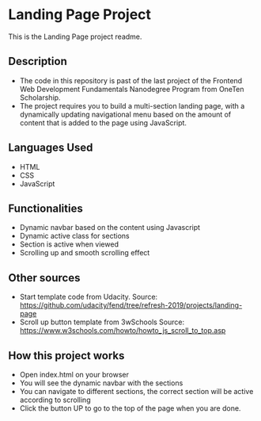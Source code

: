 # Landing Page Project

This is the Landing Page  project readme.

## Description

- The code in this repository is past of the last project of the Frontend Web Development Fundamentals Nanodegree Program from OneTen Scholarship.
- The project requires you to build a multi-section landing page, with a dynamically updating navigational menu based on the amount of content that is added to the page using JavaScript.

## Languages Used

- HTML
- CSS
- JavaScript

## Functionalities

- Dynamic navbar based on the content using Javascript
- Dynamic active class for sections 
- Section is active when viewed
- Scrolling up and smooth scrolling effect


## Other sources

- Start template code from Udacity. Source: https://github.com/udacity/fend/tree/refresh-2019/projects/landing-page
- Scroll up button template from 3wSchools Source: https://www.w3schools.com/howto/howto_js_scroll_to_top.asp


## How this project works

- Open index.html on your browser
- You will see the dynamic navbar with the sections
- You can navigate to different sections, the correct section will be active according to scrolling
- Click the button UP to go to the top of the page when you are done.

